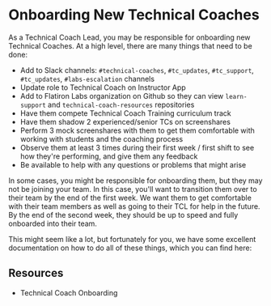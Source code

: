 # Onboarding New Technical Coaches

As a Technical Coach Lead, you may be responsible for onboarding new Technical Coaches. At a high level, there are many things that need to be done:

  - Add to Slack channels: `#technical-coaches`, `#tc_updates`, `#tc_support`, `#tc_updates`, `#labs-escalation` channels
  - Update role to Technical Coach on Instructor App
  - Add to Flatiron Labs organization on Github so they can view `learn-support` and `technical-coach-resources` repositories
  - Have them compete Technical Coach Training curriculum track
  - Have them shadow 2 experienced/senior TCs on screenshares
  - Perform 3 mock screenshares with them to get them comfortable with working with students and the coaching process
  - Observe them at least 3 times during their first week / first shift to see how they're performing, and give them any feedback
  - Be available to help with any questions or problems that might arise

In some cases, you might be responsible for onboarding them, but they may not be joining your team. In this case, you'll want to transition them over to their team by the end of the first week. We want them to get comfortable with their team members as well as going to their TCL for help in the future. By the end of the second week, they should be up to speed and fully onboarded into their team. 

This might seem like a lot, but fortunately for you, we have some excellent documentation on how to do all of these things, which you can find here:


## Resources

* Technical Coach Onboarding 